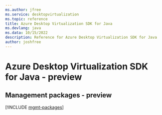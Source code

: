 ```yaml
---
ms.author: jfree
ms.service: desktopvirtualization
ms.topic: reference
title: Azure Desktop Virtualization SDK for Java
ms.devlang: java
ms.data: 10/15/2022
description: Reference for Azure Desktop Virtualization SDK for Java
author: joshfree
---
```

# Azure Desktop Virtualization SDK for Java - preview

## Management packages - preview
[!INCLUDE [mgmt-packages](desktop-virtualization-mgmt-index.md)]